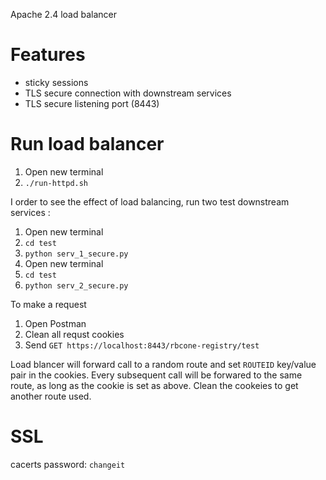 Apache 2.4 load balancer

# Features

- sticky sessions   
- TLS secure connection with downstream services
- TLS secure listening port (8443)


# Run load balancer

1. Open new terminal
1. `./run-httpd.sh`

I order to see the effect of load balancing, run two test downstream services :

1. Open new terminal
1. `cd test`
1. `python serv_1_secure.py`
1. Open new terminal
1. `cd test`
1. `python serv_2_secure.py`

To make a request

1. Open Postman
2. Clean all requst cookies
3. Send `GET https://localhost:8443/rbcone-registry/test`

Load blancer will forward call to a random route and set `ROUTEID` key/value pair in the cookies.
Every subsequent call will be forwared to the same route, as long as the cookie is set as above. 
Clean the cookeies to get another route used.

# SSL

cacerts password: `changeit` 

